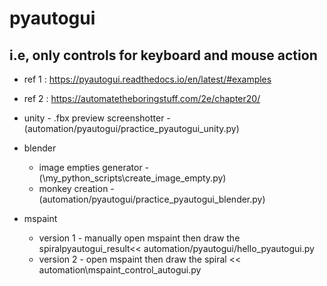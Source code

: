 # pyautogui    
## i.e, only controls for keyboard and mouse action  

* ref 1 : https://pyautogui.readthedocs.io/en/latest/#examples
* ref 2 : https://automatetheboringstuff.com/2e/chapter20/

* unity -  .fbx preview screenshotter - (automation/pyautogui/practice_pyautogui_unity.py)
* blender
    * image empties generator - (\my_python_scripts\create_image_empty.py)
    * monkey creation  - (automation/pyautogui/practice_pyautogui_blender.py)
 
* mspaint
    * version 1 - manually open mspaint then  draw the spiralpyautogui_result<<  automation/pyautogui/hello_pyautogui.py
    * version 2 - open mspaint then draw the spiral <<     automation\mspaint_control_autogui.py

 

